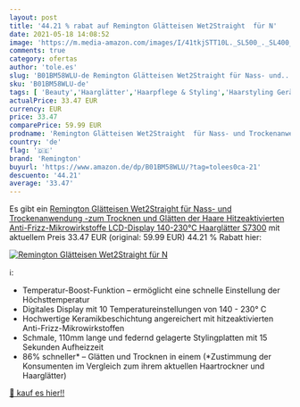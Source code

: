 ```yaml
---
layout: post
title: '44.21 % rabat auf Remington Glätteisen Wet2Straight  für N'
date: 2021-05-18 14:08:52
image: 'https://m.media-amazon.com/images/I/41tkjSTT10L._SL500_._SL400_.jpg'
comments: true
category: ofertas
author: 'tole.es'
slug: 'B01BM58WLU-de Remington Glätteisen Wet2Straight für Nass- und...'
sku: 'B01BM58WLU-de'
tags: [ 'Beauty','Haarglätter','Haarpflege & Styling','Haarstyling Geräte & Styling Zubehör','remington', ]
actualPrice: 33.47 EUR
currency: EUR
price: 33.47
comparePrice: 59.99 EUR
prodname: 'Remington Glätteisen Wet2Straight  für Nass- und Trockenanwendung -zum Trocknen und Glätten der Haare  Hitzeaktivierten Anti-Frizz-Mikrowirkstoffe   LCD-Display  140-230°C  Haarglätter S7300'
country: 'de'
flag: '🇩🇪'
brand: 'Remington'
buyurl: 'https://www.amazon.de/dp/B01BM58WLU/?tag=tolees0ca-21'
descuento: '44.21'
average: '33.47'
---
```


Es gibt ein [Remington Glätteisen Wet2Straight  für Nass- und Trockenanwendung -zum Trocknen und Glätten der Haare  Hitzeaktivierten Anti-Frizz-Mikrowirkstoffe   LCD-Display  140-230°C  Haarglätter S7300](https://www.amazon.de/dp/B01BM58WLU/?tag=tolees0ca-21) mit aktuellem Preis 33.47 EUR (original: 59.99 EUR) 44.21 % Rabatt hier:

[![Remington Glätteisen Wet2Straight  für N](https://m.media-amazon.com/images/I/41tkjSTT10L._SL500_._SL400_.jpg)](https://www.amazon.de/dp/B01BM58WLU/?tag=tolees0ca-21)

ℹ️:

- Temperatur-Boost-Funktion – ermöglicht eine schnelle Einstellung der Höchsttemperatur
- Digitales Display mit 10 Temperatureinstellungen von 140 - 230° C
- Hochwertige Keramikbeschichtung angereichert mit hitzeaktivierten Anti-Frizz-Mikrowirkstoffen
- Schmale, 110mm lange und federnd gelagerte Stylingplatten mit 15 Sekunden Aufheizzeit
- 86% schneller* – Glätten und Trocknen in einem (*Zustimmung der Konsumenten im Vergleich zum ihrem aktuellen Haartrockner und Haarglätter)

[🛒 kauf es hier!!](https://www.amazon.de/dp/B01BM58WLU/?tag=tolees0ca-21)
